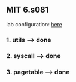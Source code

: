 ## MIT 6.s081
lab configuration: [here](https://pdos.csail.mit.edu/6.828/2020/tools.html)
### 1. utils       --> done
### 2. syscall     --> done
### 3. pagetable   --> done